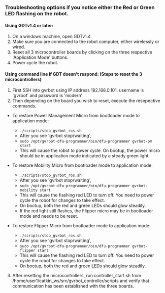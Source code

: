 ### Troubleshooting options if you notice either the Red or Green LED flashing on the robot.  

#### Using GDTv1.4 or later:
1. On a windows machine, open GDTv1.4
2. Make sure you are connected to the robot computer, either wirelessly or wired.
3. Reset all 3 microcontroller boards by clicking on the three respective 'Application Mode' buttons.
4. Power cycle the robot. 

#### Using command line if GDT doesn't respond: (Steps to reset the 3 microcontrollers)
1. First SSH into gvrbot using IP address 192.168.0.101. username is 'gvrbot' and password is 'modern'
2. Then depending on the board you wish to reset, execute the resepective commands.
- To restore Power Management Micro from bootloader mode to application mode: 
  * `./scripts/stop_gvrbot_ros.sh`
  * After you see 'gvrbot stop/waiting',
  * `sudo /opt/gvrbot-dfu-programmer/bin/dfu-programmer gvrbot-pm start`
  * This will cause the robot to power cycle. On bootup, the power micro should be in application mode indicated by a steady green light.

- To restore Mobility Micro from bootloader mode to application mode:
  * `./scripts/stop_gvrbot_ros.sh`
  * After you see 'gvrbot stop/waiting', 
  * `sudo /opt/gvrbot-dfu-programmer/bin/dfu-programmer gvrbot-mobility start`
  * This will cause the flashing red LED to turn off. You need to power cycle the robot for changes to take effect. 
  * On bootup, both the red and green LEDs should glow steadily. 
  * If the red light still flashes, the Flipper micro may be in bootloader mode and needs to be reset.

- To restore Flipper Micro from bootloader mode to application mode:
  * `./scripts/stop_gvrbot_ros.sh`
  * After you see 'gvrbot stop/waiting', 
  * `sudo /opt/gvrbot-dfu-programmer/bin/dfu-programmer gvrbot-flipper start`
  * This will cause the flashing red LED to turn off. You need to power cycle the robot for changes to take effect. 
  * On bootup, both the red and green LEDs should glow steadily.

3. After resetting the microcontrollers, run controller_start.sh from /home/user1/catkin_ws/src/gvrbot_controller/scripts and verify that communication has been established with the three boards.
